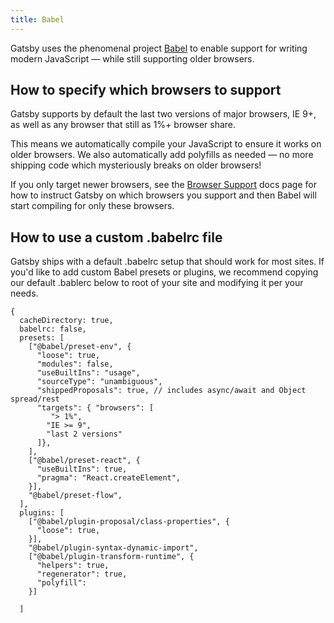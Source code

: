 ```yaml
---
title: Babel
---
```


Gatsby uses the phenomenal project [Babel](https://babeljs.io/) to enable
support for writing modern JavaScript — while still supporting older browsers.

## How to specify which browsers to support

Gatsby supports by default the last two versions of major browsers, IE 9+, as well as
any browser that still as 1%+ browser share.

This means we automatically compile your JavaScript to ensure it works on older browsers.
We also automatically add polyfills as needed — no more shipping code which mysteriously
breaks on older browsers!

If you only target newer browsers, see the [Browser
Support](/docs/browser-support/) docs page for how to instruct Gatsby on which
browsers you support and then Babel will start compiling for only these
browsers.

## How to use a custom .babelrc file

Gatsby ships with a default .babelrc setup that should work for most sites. If you'd like
to add custom Babel presets or plugins, we recommend copying our default .bablerc below
to root of your site and modifying it per your needs.

```json5
{
  cacheDirectory: true,
  babelrc: false,
  presets: [
    ["@babel/preset-env", {
      "loose": true,
      "modules": false,
      "useBuiltIns": "usage",
      "sourceType": "unambiguous",
      "shippedProposals": true, // includes async/await and Object spread/rest
      "targets": { "browsers": [
         "> 1%",
        "IE >= 9",
        "last 2 versions"
      ]},
    ],
    ["@babel/preset-react", {
      "useBuiltIns": true,
      "pragma": "React.createElement",
    }],
    "@babel/preset-flow",
  ],
  plugins: [
    ["@babel/plugin-proposal/class-properties", {
      "loose": true,
    }],
    "@babel/plugin-syntax-dynamic-import",
    ["@babel/plugin-transform-runtime", {
      "helpers": true,
      "regenerator": true,
      "polyfill":
    }]

  ]
```
